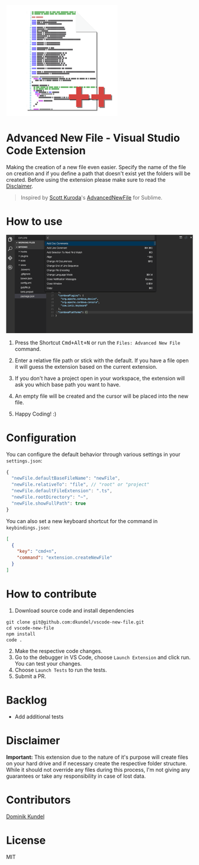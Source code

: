 ![logo](images/logo-300x.png)
# Advanced New File - Visual Studio Code Extension

Making the creation of a new file even easier. Specify the name of the file on creation and if you define a path that doesn't exist yet the folders will be created.
Before using the extension please make sure to read the [Disclaimer](#Disclaimer).

> Inspired by [Scott Kuroda]()'s [AdvancedNewFile](https://github.com/skuroda/Sublime-AdvancedNewFile) for Sublime.

# How to use

![demo](images/demo.gif)

1. Press the Shortcut <kbd>Cmd+Alt+N</kbd> or run the `Files: Advanced New File` command.

2. Enter a relative file path or stick with the default. If you have a file open it will guess the extension based on the current extension.

3. If you don't have a project open in your workspace, the extension will ask you which base path you want to have.

4. An empty file will be created and the cursor will be placed into the new file.

5. Happy Coding! :)

# Configuration

You can configure the default behavior through various settings in your `settings.json`:

```js
{
  "newFile.defaultBaseFileName": "newFile",
  "newFile.relativeTo": "file", // "root" or "project"
  "newFile.defaultFileExtension": ".ts",
  "newFile.rootDirectory": "~",
  "newFile.showFullPath": true
}
```

You can also set a new keyboard shortcut for the command in `keybindings.json`:

```json
[
  {
    "key": "cmd+n",
    "command": "extension.createNewFile"
  }
]
```

# How to contribute

1. Download source code and install dependencies
```
git clone git@github.com:dkundel/vscode-new-file.git
cd vscode-new-file
npm install
code .
```
2. Make the respective code changes.
3. Go to the debugger in VS Code, choose `Launch Extension` and click run. You can test your changes.
4. Choose `Launch Tests` to run the tests.
5. Submit a PR.

# Backlog

  - Add additional tests

# Disclaimer

**Important:** This extension due to the nature of it's purpose will create
files on your hard drive and if necessary create the respective folder structure.
While it should not override any files during this process, I'm not giving any guarantees
or take any responsibility in case of lost data.

# Contributors

[Dominik Kundel](https://github.com/dkundel)

# License

MIT
